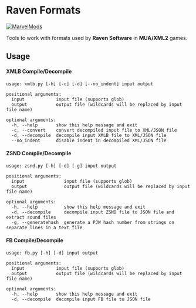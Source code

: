 # Raven Formats
[![MarvelMods](https://i.imgur.com/qoCxdy8t.png)](http://marvelmods.com)

Tools to work with formats used by **Raven Software** in **MUA/XML2** games.
## Usage
#### XMLB Compile/Decompile
```
usage: xmlb.py [-h] [-c] [-d] [--no_indent] input output

positional arguments:
  input            input file (supports glob)
  output           output file (wildcards will be replaced by input file name)

optional arguments:
  -h, --help       show this help message and exit
  -c, --convert    convert decompiled input file to XML/JSON file
  -d, --decompile  decompile input XMLB file to XML/JSON file
  --no_indent      disable indent in decompiled XML/JSON file
```
#### ZSND Compile/Decompile
```
usage: zsnd.py [-h] [-d] [-g] input output

positional arguments:
  input               input file (supports glob)
  output              output file (wildcards will be replaced by input file name)

optional arguments:
  -h, --help          show this help message and exit
  -d, --decompile     decompile input ZSND file to JSON file and extract sound files
  -g, --generatehash  generate a PJW hash number from strings on separate lines in a text file
```

#### FB Compile/Decompile
```
usage: fb.py [-h] [-d] input output

positional arguments:
  input            input file (supports glob)
  output           output file (wildcards will be replaced by input file name)

optional arguments:
  -h, --help       show this help message and exit
  -d, --decompile  decompile input FB file to JSON file
```